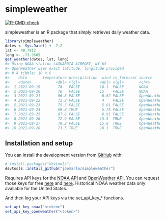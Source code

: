
<!-- README.md is generated from README.Rmd. Please edit that file -->

# simpleweather

<!-- badges: start -->

[![R-CMD-check](https://github.com/joemarlo/simpleweather/workflows/R-CMD-check/badge.svg)](https://github.com/joemarlo/simpleweather/actions)
<!-- badges: end -->

simpleweather is an R package that simply retrieves daily weather data.

``` r
library(simpleweather)
dates <- Sys.Date() + -7:2
lat <- 40.7812
long <- -73.9665
get_weather(dates, lat, long)
#> Using NOAA station LAGUARDIA AIRPORT, NY US
#> OpenWeather uses exact latitude, longitude provided
#> # A tibble: 10 × 6
#>    date       temperature precipitation  wind is_forecast source     
#>    <date>           <dbl> <lgl>         <dbl> <lgl>       <chr>      
#>  1 2021-09-19        78   FALSE         18.1  FALSE       NOAA       
#>  2 2021-09-20        76   FALSE         15    FALSE       NOAA       
#>  3 2021-09-21        66.8 FALSE          6.62 FALSE       OpenWeather
#>  4 2021-09-22        72.2 FALSE          4    FALSE       OpenWeather
#>  5 2021-09-23        75.5 FALSE          5.01 FALSE       OpenWeather
#>  6 2021-09-24        69.8 TRUE           5.75 FALSE       OpenWeather
#>  7 2021-09-25        67.8 FALSE          6.91 FALSE       OpenWeather
#>  8 2021-09-26        72.9 FALSE         15.5  TRUE        OpenWeather
#>  9 2021-09-27        78.2 FALSE         15.8  TRUE        OpenWeather
#> 10 2021-09-28        73.5 TRUE          10.1  TRUE        OpenWeather
```

## Installation and setup

You can install the development version from
[GitHub](https://github.com/) with:

``` r
# install.packages("devtools")
devtools::install_github("joemarlo/simpleweather")
```

Requires API keys for the [NOAA
API](https://www.ncdc.noaa.gov/cdo-web/webservices/v2) and [OpenWeather
API](https://openweathermap.org/api/one-call-api). You can request those
keys for free [here](https://www.ncdc.noaa.gov/cdo-web/token) and
[here](https://openweathermap.org/price). Historical NOAA weather data
only available for the United States.

And then log your API keys via the set\_api\_key\_\* functions.

``` r
set_api_key_noaa("<token>")
set_api_key_openweather("<token>")
```
